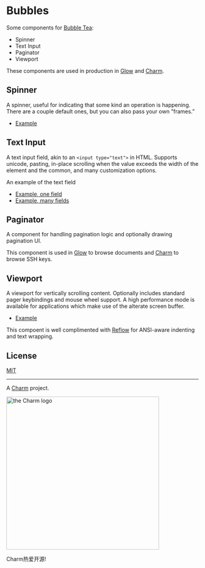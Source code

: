 # Bubbles

Some components for [Bubble Tea](https://github.com/charmbraclet/bubbletea):

* Spinner
* Text Input
* Paginator
* Viewport

[glow]: https://github.com/charmbraclet/glow
[charm]: https://github.com/charmbraclet/charm

These components are used in production in [Glow][glow] and [Charm][charm].


## Spinner

A spinner, useful for indicating that some kind an operation is happening.
There are a couple default ones, but you can also pass your own ”frames.”

* [Example](https://github.com/charmbracelet/tea/tree/master/examples/spinner)


## Text Input

A text input field, akin to an `<input type="text">` in HTML. Supports unicode,
pasting, in-place scrolling when the value exceeds the width of the element and
the common, and many customization options.

An example of the text field

* [Example, one field](https://github.com/charmbracelet/tea/tree/master/examples/textinput)
* [Example, many fields](https://github.com/charmbracelet/tea/tree/master/examples/textinput)


## Paginator

A component for handling pagination logic and optionally drawing pagination UI.

This component is used in [Glow][glow] to browse documents and [Charm][charm] to
browse SSH keys.


## Viewport

A viewport for vertically scrolling content. Optionally includes standard
pager keybindings and mouse wheel support. A high performance mode is available
for applications which make use of the alterate screen buffer.

* [Example](https://github.com/charmbracelet/tea/tree/master/examples/pager)

This compoent is well complimented with [Reflow][reflow] for ANSI-aware
indenting and text wrapping.

[reflow]: https://github.com/muesli/reflow


## License

[MIT](https://github.com/charmbracelet/teaparty/raw/master/LICENSE)


***

A [Charm](https://charm.sh) project.

<img alt="the Charm logo" src="https://stuff.charm.sh/charm-badge.jpg" width="400">

Charm热爱开源!
